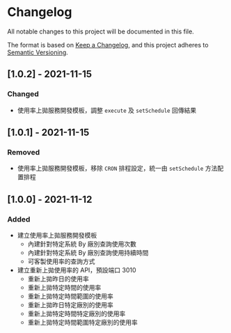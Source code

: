 # Changelog

All notable changes to this project will be documented in this file.

The format is based on [Keep a Changelog](https://keepachangelog.com/en/1.0.0/),
and this project adheres to [Semantic Versioning](https://semver.org/spec/v2.0.0.html).

## [1.0.2] - 2021-11-15

### Changed

- 使用率上拋服務開發模板，調整 `execute` 及 `setSchedule` 回傳結果

## [1.0.1] - 2021-11-15

### Removed

- 使用率上拋服務開發模板，移除 `CRON` 排程設定，統一由 `setSchedule` 方法配置排程

## [1.0.0] - 2021-11-12

### Added

- 建立使用率上拋服務開發模板
  - 內建針對特定系統 By 廠別查詢使用次數
  - 內建針對特定系統 By 廠別查詢使用持續時間
  - 可客製使用率的查詢方式
- 建立重新上拋使用率的 API，預設端口 3010
  - 重新上拋昨日的使用率
  - 重新上拋特定時間的使用率
  - 重新上拋特定時間範圍的使用率
  - 重新上拋昨日特定廠別的使用率
  - 重新上拋特定時間特定廠別的使用率
  - 重新上拋特定時間範圍特定廠別的使用率